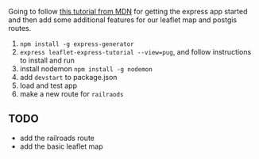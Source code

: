 Going to follow [this tutorial from MDN](https://developer.mozilla.org/en-US/docs/Learn/Server-side/Express_Nodejs/skeleton_website) for getting the express app started and then add some additional features for our leaflet map and postgis routes.

1. `npm install -g express-generator`
2. `express leaflet-express-tutorial --view=pug`, and follow instructions to install and run
3. install nodemon `npm install -g nodemon`
4. add `devstart` to package.json
5. load and test app
6. make a new route for `railraods`






## TODO
- add the railroads route
- add the basic leaflet map